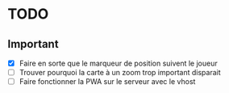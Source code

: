 # TODO

## Important

- [X] Faire en sorte que le marqueur de position suivent le joueur
- [ ] Trouver pourquoi la carte à un zoom trop important disparait
- [ ] Faire fonctionner la PWA sur le serveur avec le vhost